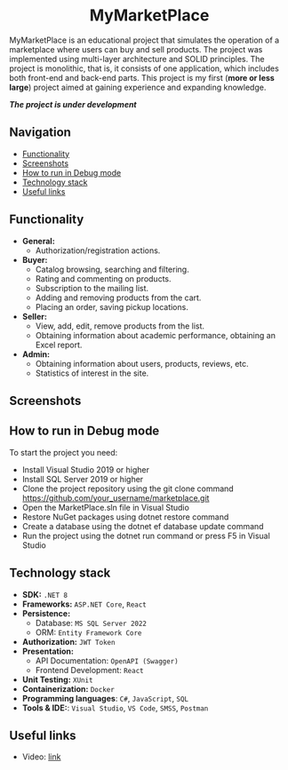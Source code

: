  #  <center>MyMarketPlace</center>

MyMarketPlace is an educational project that simulates the operation of a marketplace where users can buy and sell products. The project was implemented using multi-layer architecture and SOLID principles. The project is monolithic, that is, it consists of one application, which includes both front-end and back-end parts. This project is my first (**more or less large**) project aimed at gaining experience and expanding knowledge.  
  
***The project is under development***

## Navigation
 - [Functionality](#functionality)
 - [Screenshots](#screenshots)
 - [How to run in Debug mode](#how-to-run-in-debug-mode)
 - [Technology stack](#technology-stack)
 - [Useful links](#useful-links)

## Functionality
- **General:**
     - Authorization/registration actions.
- **Buyer:**
     - Catalog browsing, searching and filtering.
     - Rating and commenting on products.
     - Subscription to the mailing list.
     - Adding and removing products from the cart.
     - Placing an order, saving pickup locations.
- **Seller:**
     - View, add, edit, remove products from the list.
     - Obtaining information about academic performance, obtaining an Excel report.
- **Admin:**
     - Obtaining information about users, products, reviews, etc.
     - Statistics of interest in the site.

## Screenshots

## How to run in Debug mode
To start the project you need:

- Install Visual Studio 2019 or higher
- Install SQL Server 2019 or higher
- Clone the project repository using the git clone command https://github.com/your_username/marketplace.git
- Open the MarketPlace.sln file in Visual Studio
- Restore NuGet packages using dotnet restore command
- Create a database using the dotnet ef database update command
- Run the project using the dotnet run command or press F5 in Visual Studio

## Technology stack
- **SDK:** `.NET 8`
- **Frameworks:** `ASP.NET Core`, `React`
- **Persistence:**
    - Database: `MS SQL Server 2022`
    - ORM: `Entity Framework Core`
- **Authorization:** `JWT Token`
- **Presentation:**
    - API Documentation: `OpenAPI (Swagger)`
    - Frontend Development: `React`
- **Unit Testing:** `XUnit`
- **Containerization:** `Docker`
- **Programming languages**: `C#`, `JavaScript`, `SQL`
- **Tools & IDE:**: `Visual Studio`, `VS Code`, `SMSS`, `Postman`

## Useful links
- Video: [link]()